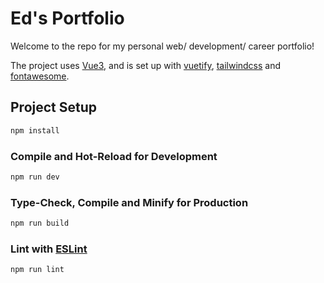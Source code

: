 # Ed's Portfolio

Welcome to the repo for my personal web/ development/ career portfolio!

The project uses [Vue3](https://vuejs.org/), and is set up with [vuetify](https://vuetifyjs.com/en/), [tailwindcss](https://tailwindcss.com/) and [fontawesome](https://fontawesome.com/icons?d=gallery).

## Project Setup

```sh
npm install
```

### Compile and Hot-Reload for Development

```sh
npm run dev
```

### Type-Check, Compile and Minify for Production

```sh
npm run build
```

### Lint with [ESLint](https://eslint.org/)

```sh
npm run lint
```
